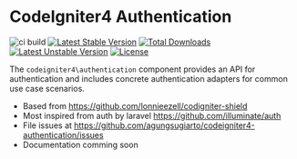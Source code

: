 # CodeIgniter4 Authentication

![ci build](https://github.com/agungsugiarto/codeigniter4-authentication/workflows/ci%20build/badge.svg)
[![Latest Stable Version](https://poser.pugx.org/agungsugiarto/codeigniter4-authentication/v)](https://github.com/agungsugiarto/codeigniter4-authentication/releases)
[![Total Downloads](https://poser.pugx.org/agungsugiarto/codeigniter4-authentication/downloads)](https://packagist.org/packages/agungsugiarto/codeigniter4-authentication/stats)
[![Latest Unstable Version](https://poser.pugx.org/agungsugiarto/codeigniter4-authentication/v/unstable)](https://packagist.org/packages/agungsugiarto/codeigniter4-authentication)
[![License](https://poser.pugx.org/agungsugiarto/codeigniter4-authentication/license)](https://github.com/agungsugiarto/codeigniter4-authentication/blob/master/LICENSE.md)

The `codeigniter4\authentication` component provides an API for authentication and
includes concrete authentication adapters for common use case scenarios.

- Based from https://github.com/lonnieezell/codigniter-shield
- Most inspired from auth by laravel https://github.com/illuminate/auth
- File issues at https://github.com/agungsugiarto/codeigniter4-authentication/issues
- Documentation comming soon
